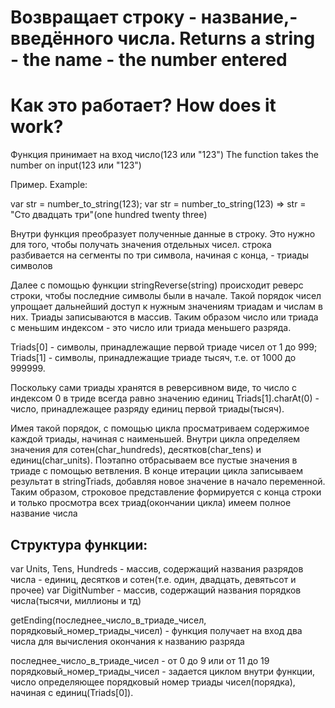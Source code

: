 Возвращает строку - название,- введённого числа. Returns a string - the name - the number entered
================


Как это работает? How does it work?
================

Функция принимает на вход число(123 или "123")
The function takes the number on input(123 или "123")

Пример. Example:

var str = number_to_string(123);
var str = number_to_string(123) => str = "Сто двадцать три"(one hundred twenty three)

Внутри функция преобразует полученные данные в строку. Это нужно для того, чтобы получать значения отдельных чисел.
строка разбивается на сегменты по три символа, начиная с конца, - триады символов

Далее с помощью функции stringReverse(string) происходит реверс строки, чтобы последние символы были в начале.
Такой порядок чисел упрощает дальнейший доступ к нужным значениям триадам и числам в них. Триады записываются в массив.
Таким образом число или триада с меньшим индексом - это число или триада меньшего разряда.

Triads[0] - символы, принадлежащие первой триаде чисел от 1 до 999;
Triads[1] - символы, принадлежащие триаде тысяч, т.е. от 1000 до 999999.

Поскольку сами триады хранятся в реверсивном виде, то число с индексом 0 в триде всегда равно значению единиц
Triads[1].charAt(0) - число, принадлежащее разряду единиц первой триады(тысяч).

Имея такой порядок, с помощью цикла просматриваем содержимое каждой триады, начиная с наименьшей.
Внутри цикла определяем значения для сотен(char_hundreds), десятков(char_tens) и единиц(char_units).
Поэтапно отбрасываем все пустые значения в триаде с помощью ветвления. В конце итерации цикла записываем результат в stringTriads, добавляя новое значение в начало переменной.
Таким образом, строковое представление формируется с конца строки и только просмотра всех триад(окончании цикла) имеем полное название числа

Структура функции:
-----------------

var Units, Tens, Hundreds - массив, содержащий названия разрядов числа - единиц, десятков и сотен(т.е. один, двадцать, девятьсот и прочее)
var DigitNumber - массив, содержащий названия порядков числа(тысячи, миллионы и тд)

getEnding(последнее_число_в_триаде_чисел, порядковый_номер_триады_чисел) -
функция получает на вход два числа для вычисления окончания к названию разряда

последнее_число_в_триаде_чисел - от 0 до 9 или от 11 до 19
порядковый_номер_триады_чисел - задается циклом внутри функции, число определяющее порядковый номер триады чисел(порядка), начиная с единиц(Triads[0]).


